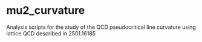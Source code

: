 # mu2_curvature
Analysis scripts for the study of the QCD pseudocritical line curvature using lattice QCD described in 2501.16185
